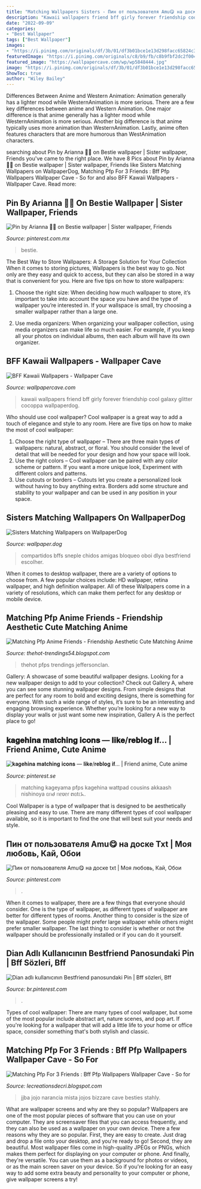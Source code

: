 ```yaml
---
title: "Matching Wallpapers Sisters - Пин от пользователя Amu😋 на доске Txt"
description: "Kawaii wallpapers friend bff girly forever friendship cool galaxy glitter cocoppa wallpaperdog"
date: "2022-09-09"
categories:
- "Best Wallpaper"
tags: ["Best Wallpaper"]
images:
- "https://i.pinimg.com/originals/df/3b/01/df3b01bce1e13d298facc65824c3c0da.jpg"
featuredImage: "https://i.pinimg.com/originals/c8/b9/fb/c8b9fbf2dc2f0047025511ac3557d076.jpg"
featured_image: "https://wallpapercave.com/wp/wp5848444.jpg"
image: "https://i.pinimg.com/originals/df/3b/01/df3b01bce1e13d298facc65824c3c0da.jpg"
ShowToc: true
author: "Wiley Bailey"
---
```



Differences Between Anime and Western Animation: Animation generally has a lighter mood while WesternAnimation is more serious.
There are a few key differences between anime and Western Animation. One major difference is that anime generally has a lighter mood while WesternAnimation is more serious. Another big difference is that anime typically uses more animation than WesternAnimation. Lastly, anime often features characters that are more humorous than WestAnimation characters.

	

		
searching about Pin by Arianna 🥰🧸 on Bestie wallpaper | Sister wallpaper, Friends you've came to the right place. We have 8 Pics about Pin by Arianna 🥰🧸 on Bestie wallpaper | Sister wallpaper, Friends like Sisters Matching Wallpapers on WallpaperDog, Matching Pfp For 3 Friends : Bff Pfp Wallpapers Wallpaper Cave - So for and also BFF Kawaii Wallpapers - Wallpaper Cave. Read more:
		
    
## Pin By Arianna 🥰🧸 On Bestie Wallpaper | Sister Wallpaper, Friends

<img loading=lazy src="https://i.pinimg.com/originals/b7/a1/72/b7a172babf0de810a1a6c1a8f3014653.jpg" onerror="this.onerror=null;this.src='https://tse4.mm.bing.net/th?id=OIP.IWS9Z_ncis3-7OPCHsAtSAAAAA&amp;pid=15.1';" alt="Pin by Arianna 🥰🧸 on Bestie wallpaper | Sister wallpaper, Friends">

_Source: pinterest.com.mx_

>bestie. 

	

The Best Way to Store Wallpapers: A Storage Solution for Your Collection
When it comes to storing pictures, Wallpapers is the best way to go. Not only are they easy and quick to access, but they can also be stored in a way that is convenient for you. Here are five tips on how to store wallpapers:
1) Choose the right size: When deciding how much wallpaper to store, it’s important to take into account the space you have and the type of wallpaper you’re interested in. If your wallspace is small, try choosing a smaller wallpaper rather than a large one.

2) Use media organizers: When organizing your wallpaper collection, using media organizers can make life so much easier. For example, if you keep all your photos on individual albums, then each album will have its own organizer.

    
## BFF Kawaii Wallpapers - Wallpaper Cave

<img loading=lazy src="https://wallpapercave.com/wp/wp5848444.jpg" onerror="this.onerror=null;this.src='https://tse1.mm.bing.net/th?id=OIP.g-hrFWzlNGGg4NKEC6qElQHaNK&amp;pid=15.1';" alt="BFF Kawaii Wallpapers - Wallpaper Cave">

_Source: wallpapercave.com_

>kawaii wallpapers friend bff girly forever friendship cool galaxy glitter cocoppa wallpaperdog. 

	

Who should use cool wallpaper?
Cool wallpaper is a great way to add a touch of elegance and style to any room. Here are five tips on how to make the most of cool wallpaper: 
1) Choose the right type of wallpaper – There are three main types of wallpapers: natural, abstract, or floral. You should consider the level of detail that will be needed for your design and how your space will look. 
2) Use the right colors – Cool wallpaper can be paired with any color scheme or pattern. If you want a more unique look, Experiment with different colors and patterns. 
3) Use cutouts or borders – Cutouts let you create a personalized look without having to buy anything extra. Borders add some structure and stability to your wallpaper and can be used in any position in your space.

    
## Sisters Matching Wallpapers On WallpaperDog

<img loading=lazy src="https://wallpaper.dog/large/10958197.jpg" onerror="this.onerror=null;this.src='https://tse3.mm.bing.net/th?id=OIP.PMURn9AWIvwQk9wbjccmaQHaNK&amp;pid=15.1';" alt="Sisters Matching Wallpapers on WallpaperDog">

_Source: wallpaper.dog_

>compartidos bffs sneple chidos amigas bloqueo oboi dlya bestfriend escolher. 

	

When it comes to desktop wallpaper, there are a variety of options to choose from. A few popular choices include: HD wallpaper, retina wallpaper, and high definition wallpaper. All of these Wallpapers come in a variety of resolutions, which can make them perfect for any desktop or mobile device. 

    
## Matching Pfp Anime Friends - Friendship Aesthetic Cute Matching Anime

<img loading=lazy src="https://i.pinimg.com/originals/56/22/e4/5622e49821efd87c7283ece525bf6319.jpg" onerror="this.onerror=null;this.src='https://tse1.mm.bing.net/th?id=OIP.cqwsjBj-i7IvfBUBPrYI2gHaHa&amp;pid=15.1';" alt="Matching Pfp Anime Friends - Friendship Aesthetic Cute Matching Anime">

_Source: thehot-trendings54.blogspot.com_

>thehot pfps trendings jeffersonclan. 

	

Gallery: A showcase of some beautiful wallpaper designs.
Looking for a new wallpaper design to add to your collection? Check out Gallery A, where you can see some stunning wallpaper designs. From simple designs that are perfect for any room to bold and exciting designs, there is something for everyone. With such a wide range of styles, it’s sure to be an interesting and engaging browsing experience. Whether you’re looking for a new way to display your walls or just want some new inspiration, Gallery A is the perfect place to go!





	
	
    
## 𝐤𝐚𝐠𝐞𝐡𝐢𝐧𝐚 𝐦𝐚𝐭𝐜𝐡𝐢𝐧𝐠 𝐢𝐜𝐨𝐧𝐬 — 𝐥𝐢𝐤𝐞/𝐫𝐞𝐛𝐥𝐨𝐠 𝐢𝐟... | Friend Anime, Cute Anime

<img loading=lazy src="https://i.pinimg.com/originals/58/e7/a4/58e7a4047c3ee4381dc3b358547ae812.jpg" onerror="this.onerror=null;this.src='https://tse3.mm.bing.net/th?id=OIP.2I4u-PHj6QAPu8_xrjMfAAHaHa&amp;pid=15.1';" alt="𝐤𝐚𝐠𝐞𝐡𝐢𝐧𝐚 𝐦𝐚𝐭𝐜𝐡𝐢𝐧𝐠 𝐢𝐜𝐨𝐧𝐬 — 𝐥𝐢𝐤𝐞/𝐫𝐞𝐛𝐥𝐨𝐠 𝐢𝐟... | Friend anime, Cute anime">

_Source: pinterest.se_

>matching kageyama pfps kagehina wattpad cousins akkaash nishinoya ᥲᥒᑯ ᥒᥱʋᥱɾ ຕᥲtᥴᖾ. 

	

Cool Wallpaper is a type of wallpaper that is designed to be aesthetically pleasing and easy to use. There are many different types of cool wallpaper available, so it is important to find the one that will best suit your needs and style.

    
## Пин от пользователя Amu😋 на доске Txt | Моя любовь, Кай, Обои

<img loading=lazy src="https://i.pinimg.com/originals/df/3b/01/df3b01bce1e13d298facc65824c3c0da.jpg" onerror="this.onerror=null;this.src='https://tse2.mm.bing.net/th?id=OIP.O5XDnMw8QyaTxt4axn4JhQHaNK&amp;pid=15.1';" alt="Пин от пользователя Amu😋 на доске txt | Моя любовь, Кай, Обои">

_Source: pinterest.com_

>. 

	

When it comes to wallpaper, there are a few things that everyone should consider. One is the type of wallpaper, as different types of wallpaper are better for different types of rooms. Another thing to consider is the size of the wallpaper. Some people might prefer large wallpaper while others might prefer smaller wallpaper. The last thing to consider is whether or not the wallpaper should be professionally installed or if you can do it yourself.

    
## Dian Adlı Kullanıcının Bestfriend Panosundaki Pin | Bff Sözleri, Bff

<img loading=lazy src="https://i.pinimg.com/originals/c8/b9/fb/c8b9fbf2dc2f0047025511ac3557d076.jpg" onerror="this.onerror=null;this.src='https://tse4.mm.bing.net/th?id=OIP.17PkpVVmop1J14UKd9csoAHaMW&amp;pid=15.1';" alt="Dian adlı kullanıcının Bestfriend panosundaki Pin | Bff sözleri, Bff">

_Source: br.pinterest.com_

>. 

	

Types of cool wallpaper:
There are many types of cool wallpaper, but some of the most popular include abstract art, nature scenes, and pop art. If you're looking for a wallpaper that will add a little life to your home or office space, consider something that's both stylish and classic.

    
## Matching Pfp For 3 Friends : Bff Pfp Wallpapers Wallpaper Cave - So For

<img loading=lazy src="https://64.media.tumblr.com/3c0e330c698fbcb8c2abe55dead7f58b/tumblr_pqh9j3a1wH1tj8txa_400.jpg" onerror="this.onerror=null;this.src='https://tse4.mm.bing.net/th?id=OIP.KsZBm2zbUsFy-lJqT2j1pAAAAA&amp;pid=15.1';" alt="Matching Pfp For 3 Friends : Bff Pfp Wallpapers Wallpaper Cave - So for">

_Source: lecreationsdecri.blogspot.com_

>jjba jojo narancia mista jojos bizzare cave besties stahly. 

	

What are wallpaper screens and why are they so popular?
Wallpapers are one of the most popular pieces of software that you can use on your computer. They are screensaver files that you can access frequently, and they can also be used as a wallpaper on your own device. There a few reasons why they are so popular. First, they are easy to create. Just drag and drop a file onto your desktop, and you're ready to go! Second, they are beautiful. Most wallpaper files come in high-quality JPEGs or PNGs, which makes them perfect for displaying on your computer or phone. And finally, they're versatile. You can use them as a background for photos or videos, or as the main screen saver on your device. So if you're looking for an easy way to add some extra beauty and personality to your computer or phone, give wallpaper screens a try!

